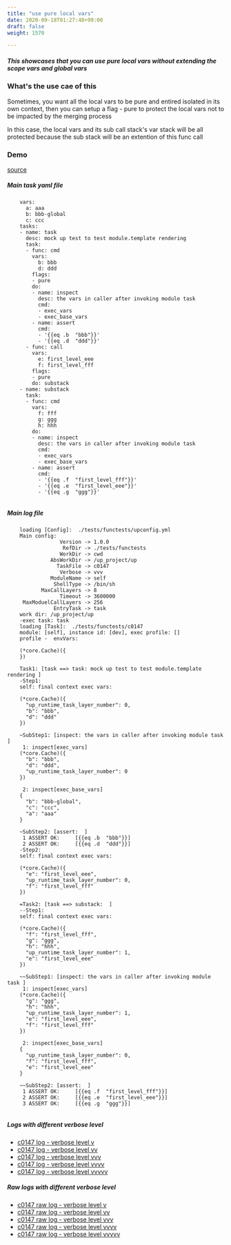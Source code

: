 ```yaml
---
title: "use pure local vars"
date: 2020-09-18T01:27:48+99:00
draft: false
weight: 1570

---
```


##### This showcases that you can use pure local vars without extending the scope vars and global vars


### What's the use cae of this


Sometimes, you want all the local vars to be pure and entired isolated in its own context, then you can setup a flag - pure to protect the local vars not to be impacted by the merging process

In this case, the local vars and its sub call stack's var stack will be all protected because the sub stack will be an extention of this func call











### Demo








[source](https://github.com/upcmd/up/blob/master/tests/functests/c0147.yml)

##### Main task yaml file
```
    vars:
      a: aaa
      b: bbb-global
      c: ccc
    tasks:
    - name: task
      desc: mock up test to test module.template rendering
      task:
      - func: cmd
        vars:
          b: bbb
          d: ddd
        flags:
        - pure
        do:
        - name: inspect
          desc: the vars in caller after invoking module task
          cmd:
          - exec_vars
          - exec_base_vars
        - name: assert
          cmd:
          - '{{eq .b  "bbb"}}'
          - '{{eq .d  "ddd"}}'
      - func: call
        vars:
          e: first_level_eee
          f: first_level_fff
        flags:
        - pure
        do: substack
    - name: substack
      task:
      - func: cmd
        vars:
          f: fff
          g: ggg
          h: hhh
        do:
        - name: inspect
          desc: the vars in caller after invoking module task
          cmd:
          - exec_vars
          - exec_base_vars
        - name: assert
          cmd:
          - '{{eq .f  "first_level_fff"}}'
          - '{{eq .e  "first_level_eee"}}'
          - '{{eq .g  "ggg"}}'
    
```
##### Main log file
```
    loading [Config]:  ./tests/functests/upconfig.yml
    Main config:
                 Version -> 1.0.0
                  RefDir -> ./tests/functests
                 WorkDir -> cwd
              AbsWorkDir -> /up_project/up
                TaskFile -> c0147
                 Verbose -> vvv
              ModuleName -> self
               ShellType -> /bin/sh
           MaxCallLayers -> 8
                 Timeout -> 3600000
     MaxModuelCallLayers -> 256
               EntryTask -> task
    work dir: /up_project/up
    -exec task: task
    loading [Task]:  ./tests/functests/c0147
    module: [self], instance id: [dev], exec profile: []
    profile -  envVars:
    
    (*core.Cache)({
    })
    
    Task1: [task ==> task: mock up test to test module.template rendering ]
    -Step1:
    self: final context exec vars:
    
    (*core.Cache)({
      "up_runtime_task_layer_number": 0,
      "b": "bbb",
      "d": "ddd"
    })
    
    ~SubStep1: [inspect: the vars in caller after invoking module task ]
     1: inspect[exec_vars]
    (*core.Cache)({
      "b": "bbb",
      "d": "ddd",
      "up_runtime_task_layer_number": 0
    })
    
     2: inspect[exec_base_vars]
    {
      "b": "bbb-global",
      "c": "ccc",
      "a": "aaa"
    }
    
    ~SubStep2: [assert:  ]
     1 ASSERT OK:     [{{eq .b  "bbb"}}]
     2 ASSERT OK:     [{{eq .d  "ddd"}}]
    -Step2:
    self: final context exec vars:
    
    (*core.Cache)({
      "e": "first_level_eee",
      "up_runtime_task_layer_number": 0,
      "f": "first_level_fff"
    })
    
    =Task2: [task ==> substack:  ]
    --Step1:
    self: final context exec vars:
    
    (*core.Cache)({
      "f": "first_level_fff",
      "g": "ggg",
      "h": "hhh",
      "up_runtime_task_layer_number": 1,
      "e": "first_level_eee"
    })
    
    ~~SubStep1: [inspect: the vars in caller after invoking module task ]
     1: inspect[exec_vars]
    (*core.Cache)({
      "g": "ggg",
      "h": "hhh",
      "up_runtime_task_layer_number": 1,
      "e": "first_level_eee",
      "f": "first_level_fff"
    })
    
     2: inspect[exec_base_vars]
    {
      "up_runtime_task_layer_number": 0,
      "f": "first_level_fff",
      "e": "first_level_eee"
    }
    
    ~~SubStep2: [assert:  ]
     1 ASSERT OK:     [{{eq .f  "first_level_fff"}}]
     2 ASSERT OK:     [{{eq .e  "first_level_eee"}}]
     3 ASSERT OK:     [{{eq .g  "ggg"}}]
    
```


##### Logs with different verbose level
* [c0147 log - verbose level v](../../logs/c0147_v)
* [c0147 log - verbose level vv](../../logs/c0147_vv)
* [c0147 log - verbose level vvv](../../logs/c0147_vvvv)
* [c0147 log - verbose level vvvv](../../logs/c0147_vvvv)
* [c0147 log - verbose level vvvvv](../../logs/c0147_vvvvv)

##### Raw logs with different verbose level
* [c0147 raw log - verbose level v](../../reflogs/c0147_v.log)
* [c0147 raw log - verbose level vv](../../reflogs/c0147_vv.log)
* [c0147 raw log - verbose level vvv](../../reflogs/c0147_vvv.log)
* [c0147 raw log - verbose level vvvv](../../reflogs/c0147_vvvv.log)
* [c0147 raw log - verbose level vvvvv](../../reflogs/c0147_vvvvv.log)







